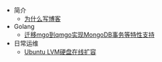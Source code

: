 * 简介
  * [ 为什么写博客 ](introduction/why-write-blog.md)
* Golang
  * [ 迁移mgo到qmgo实现MongoDB事务等特性支持 ](golang/move-to-qmgo.md)
* 日常运维
  * [Ubuntu LVM硬盘在线扩容](operation/ubuntu-lvm-extend.md)
